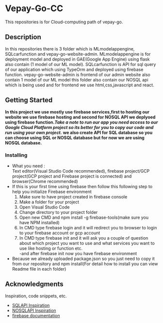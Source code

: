 # Vepay-Go-CC
This repositories is for Cloud-computing path of vepay-go. 

## Description

In this repositories there is 3 folder which is MLmodelappengine, SQLcarfunction and vepay-go-website-admin. MLmodelappengine is for deployment model and deployed in GAE(Google App Engine) using flask also contain (1 model of our ML model). SQLcarfunction is API for sql query of our application which using TypeOrm and deployed using firebase function. vepay-go-website-admin is frontend of our admin website also contain 1 model of our ML model this folder also contain our NOSQL api which is being used and for frontend we use html,css,javascript and react.

## Getting Started

**In this project we use mostly use firebase services,first to hosting our website we use firebase hosting and second for NOSQL API we deplyoed using firebase function._Take a note to run our app you need access to our Google Cloud Platform project so its better for you to copy our code and run using your own project._
we also create API for SQL database so you can choose using SQL or NOSQL database but for now we are using NOSQL database.**

### Installing

* What you need : 
      <br>Text editor(Visual Studio Code recommended), firebase project/GCP project(GCP project and Firebase project is connected) and browser(Chrome   recommended)          </br>
* If this is your first time using firebase then follow this following step to help you initialize Firebase environment 
  1. Make sure to have project created in firebase console
  2. Make a folder for your project 
  3. Open Visual Studio Code
  4. Change directory to your project folder 
  5. Open new CMD and npm install -g firebase-tools(make sure you have NPM installed)
  6. In CMD type firebase login and it will redirect you to browser to login to your firebase account or gcp account 
  7. In CMD type firebase init and it will ask you a couple of question about which project you want to use and what services you want to use like hosting or function etc.
  <br>-and after firebase init now you have firebase environment
* Because we already uploaded package.json so you just need to copy it from our repository and npm install(For detail how to install you can view Readme file in each folder)

## Acknowledgments

Inspiration, code snippets, etc.
* [SQLAPI Inspiration](https://fireship.io/lessons/sql-firebase-typeorm/)
* [NOSQLAPI Inspiration](https://www.youtube.com/watch?v=iIVlRZIo2-c)
* [firebase documentation](https://firebase.google.com/docs?gclid=CjwKCAjw14uVBhBEEiwAaufYx45yf256E80Fsd_R_1GgI6q8UUyaylC97TGyqblCuY5N_zcRNno5MhoCQRYQAvD_BwE&gclsrc=aw.ds)

